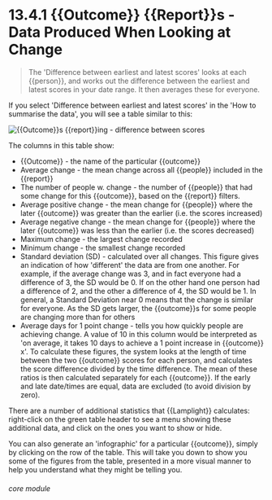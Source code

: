 # 13.4.1   {{Outcome}} {{Report}}s - Data Produced When Looking at Change

> The 'Difference between earliest and latest scores' looks at each {{person}}, and works out the difference between the earliest and latest scores in your date range. It then averages these for everyone. 

If you select 'Difference between earliest and latest scores' in the 'How to summarise the data', you will see a table similar to this:

![{{Outcome}}s {{report}}ing - difference between scores](133a.png)

The columns in this table show:

  * {{Outcome}} - the name of the particular {{outcome}}
  * Average change - the mean change across all {{people}} included in the {{report}}
  * The number of people w. change - the number of {{people}} that had some change for this {{outcome}}, based on the {{report}} filters.
  * Average positive change - the mean change for {{people}} where the later {{outcome}} was greater than the earlier (i.e. the scores increased)
  * Average negative change - the mean change for {{people}} where the later {{outcome}} was less than the earlier (i.e. the scores decreased) 
  * Maximum change - the largest change recorded
 * Minimum change - the smallest change recorded
  * Standard deviation (SD) - calculated over all changes. This figure gives an indication of how 'different' the data are from one another. For example, if the average change was 3, and in fact everyone had a difference of 3, the SD would be 0. If on the other hand one person had a difference of 2, and the other a difference of 4, the SD would be 1. In general, a Standard Deviation near 0 means that the change is similar for everyone. As the SD gets larger, the {{outcome}}s for some people are changing more than for others
 * Average days for 1 point change - tells you how quickly people are achieving change. A value of 10 in this column would be interpreted as 'on average, it takes 10 days to achieve a 1 point increase in {{outcome}} x'. To calculate these figures, the system looks at the length of time between the two {{outcome}} scores for each person, and calculates the score difference divided by the time difference. The mean of these ratios is then calculated separately for each {{outcome}}. If the early and late date/times are equal, data are excluded (to avoid division by zero).

There are a number of additional statistics that {{Lamplight}} calculates: right-click on the green table header to see a menu showing these additional data, and click on the ones you want to show or hide.

You can also generate an 'infographic' for a particular {{outcome}}, simply by clicking on the row of the table. This will take you down to show you some of the figures from the table, presented in a more visual manner to help you understand what they might be telling you. 


###### core module

